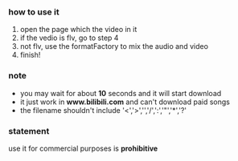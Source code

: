 ### how to use it
1. open the page which the video in it
2. if the vedio is flv, go to step 4
3. not flv, use the formatFactory to mix the audio and video
4. finish!

### note
* you may wait for about **10** seconds and it will start download
* it just work in **www\.bilibili\.com** and can't download paid songs
* the filename shouldn't include '<','>','\','/',':','"','\*','?'

### statement
use it for commercial purposes is **prohibitive** 
